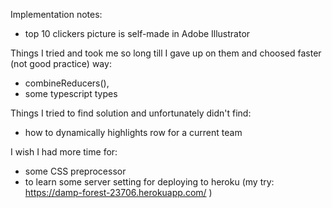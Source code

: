 Implementation notes:

- top 10 clickers picture is self-made in Adobe Illustrator

Things I tried and took me so long till I gave up on them and choosed faster (not good practice) way:
- combineReducers(),
- some typescript types

Things I tried to find solution and unfortunately didn't find:
- how to dynamically highlights row for a current team

I wish I had more time for:

- some CSS preprocessor
- to learn some server setting for deploying to heroku (my try: https://damp-forest-23706.herokuapp.com/ )

